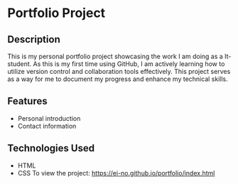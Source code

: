 # Portfolio Project

## Description

This is my personal portfolio project showcasing the work I am doing as a It-student. As this is my first time using GitHub, I am actively learning how to utilize version control and collaboration tools effectively. This project serves as a way for me to document my progress and enhance my technical skills.

## Features

- Personal introduction
- Contact information

## Technologies Used

- HTML
- CSS
To view the project: https://ei-no.github.io/portfolio/index.html
